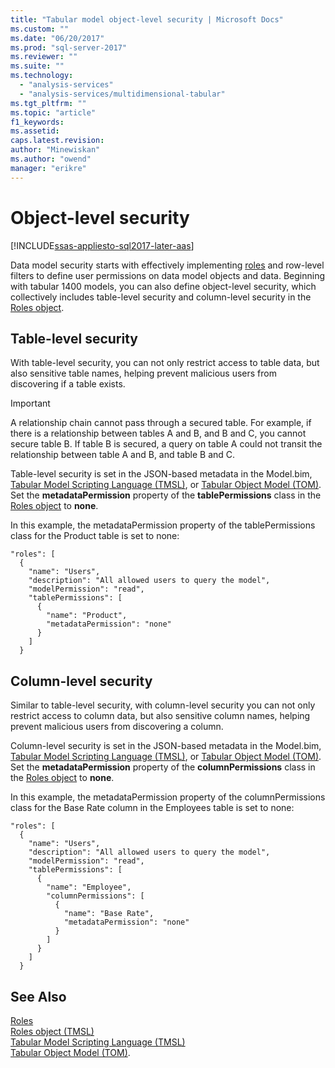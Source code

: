 ```yaml
---
title: "Tabular model object-level security | Microsoft Docs"
ms.custom: ""
ms.date: "06/20/2017"
ms.prod: "sql-server-2017"
ms.reviewer: ""
ms.suite: ""
ms.technology: 
  - "analysis-services"
  - "analysis-services/multidimensional-tabular"
ms.tgt_pltfrm: ""
ms.topic: "article"
f1_keywords: 
ms.assetid:
caps.latest.revision: 
author: "Minewiskan"
ms.author: "owend"
manager: "erikre"
---
```

# Object-level security

[!INCLUDE[ssas-appliesto-sql2017-later-aas](../../includes/ssas-appliesto-sql2017-later-aas.md)]

Data model security starts with effectively implementing [roles](../../analysis-services/tabular-models/roles-ssas-tabular.md) and row-level filters to define user permissions on data model objects and data. Beginning with tabular 1400 models, you can also define object-level security, which collectively includes table-level security and column-level security in the [Roles object](../../analysis-services/tabular-models-scripting-language-objects/roles-object-tmsl.md).

## Table-level security

With table-level security, you can not only restrict access to table data, but also sensitive table names, helping prevent malicious users from discovering if a table exists. 

> [!IMPORTANT]  
> A relationship chain cannot pass through a secured table. For example, if there is a relationship between tables A and B, and B and C, you cannot secure table B. If table B is secured, a query on table A could not transit the relationship between table A and B, and table B and C.

 Table-level security is set in the JSON-based metadata in the Model.bim, [Tabular Model Scripting Language (TMSL)](../../analysis-services/tabular-model-scripting-language-tmsl-reference.md), or [Tabular Object Model (TOM)](../../analysis-services/tabular-model-programming-compatibility-level-1200/introduction-to-the-tabular-object-model-tom-in-analysis-services-amo.md). Set the **metadataPermission** property of the **tablePermissions** class in the [Roles object](../../analysis-services/tabular-models-scripting-language-objects/roles-object-tmsl.md) to **none**.

In this example, the metadataPermission property of the tablePermissions class for the Product table is set to none:

```
"roles": [
  {
    "name": "Users",
    "description": "All allowed users to query the model",
    "modelPermission": "read",
    "tablePermissions": [
      {
        "name": "Product",
        "metadataPermission": "none"
      }
    ]
  }
```

## Column-level security

Similar to table-level security, with column-level security you can not only restrict access to column data, but also sensitive column names,  helping prevent malicious users from discovering a column.

 Column-level security is set in the JSON-based metadata in the Model.bim, [Tabular Model Scripting Language (TMSL)](../../analysis-services/tabular-model-scripting-language-tmsl-reference.md), or [Tabular Object Model (TOM)](../../analysis-services/tabular-model-programming-compatibility-level-1200/introduction-to-the-tabular-object-model-tom-in-analysis-services-amo.md). Set the **metadataPermission** property of the **columnPermissions** class in the [Roles object](../../analysis-services/tabular-models-scripting-language-objects/roles-object-tmsl.md) to **none**.

In this example, the metadataPermission property of the columnPermissions class for the Base Rate column in the Employees table is set to none:

```
"roles": [
  {
    "name": "Users",
    "description": "All allowed users to query the model",
    "modelPermission": "read",
    "tablePermissions": [
      {
        "name": "Employee",
        "columnPermissions": [
          {
            "name": "Base Rate",
            "metadataPermission": "none"
          }
        ]
      }
    ]
  }
```




## See Also  
[Roles](../../analysis-services/tabular-models/roles-ssas-tabular.md)  
[Roles object (TMSL)](../../analysis-services/tabular-models-scripting-language-objects/roles-object-tmsl.md)  
[Tabular Model Scripting Language (TMSL)](../../analysis-services/tabular-model-scripting-language-tmsl-reference.md)  
[Tabular Object Model (TOM)](../../analysis-services/tabular-model-programming-compatibility-level-1200/introduction-to-the-tabular-object-model-tom-in-analysis-services-amo.md).

  
